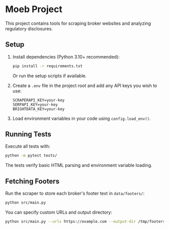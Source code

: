 # Moeb Project

This project contains tools for scraping broker websites and analyzing regulatory disclosures.

## Setup

1. Install dependencies (Python 3.10+ recommended):
   ```bash
   pip install -r requirements.txt
   ```
   Or run the setup scripts if available.

2. Create a `.env` file in the project root and add any API keys you wish to use:
   ```env
   SCRAPERAPI_KEY=your-key
   SERPAPI_KEY=your-key
   BRIGHTDATA_KEY=your-key
   ```

3. Load environment variables in your code using `config.load_env()`.

## Running Tests

Execute all tests with:

```bash
python -m pytest tests/
```

The tests verify basic HTML parsing and environment variable loading.

## Fetching Footers

Run the scraper to store each broker's footer text in `data/footers/`:

```bash
python src/main.py
```

You can specify custom URLs and output directory:

```bash
python src/main.py --urls https://example.com --output-dir /tmp/footers
```
